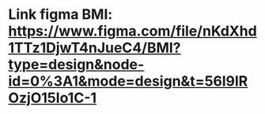 # Link figma BMI:  https://www.figma.com/file/nKdXhd1TTz1DjwT4nJueC4/BMI?type=design&node-id=0%3A1&mode=design&t=56l9lROzjO15Io1C-1
